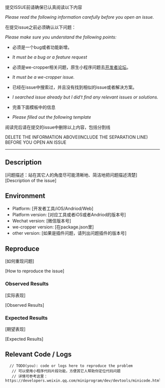 提交ISSUE前请确保已认真阅读以下内容

*Please read the following information carefully before you open an issue.*


在提交issue之前必须确认以下问题：

*Please make sure you understand the following points:*


* 必须是一个bug或者功能新增。

* *It must be a bug or a feature request*


* 必须是we-cropper相关问题，原生小程序问题去[开发者论坛](https://developers.weixin.qq.com/)。

* *It must be a we-cropper issue.*


* 已经在issue中搜索过，并且没有找到相似的issue或者解决方案。

* *I searched issue already but I did't find any relevant issues or solutions.*


* 完善下面模板中的信息

* *Please filled out the following template*



阅读完后请在提交的issue中删除以上内容，包括分割线

DELETE THE INFORMATION ABOVE(INCLUDE THE SEPARATION LINE) BEFORE YOU OPEN AN ISSUE

------------------------
## Description

  [问题描述：站在其它人的角度尽可能清晰地、简洁地把问题描述清楚]
  [Description of the issue]

## Environment

  * Platform: [开发者工具/iOS/Andriod/Web]
  * Platform version: [对应工具或者iOS或者Andriod的版本号]
  * Wechat version: [微信版本号]
  * we-cropper version: [在package.json里]
  * other version: [如果是插件问题，请列出问题插件的版本号]

## Reproduce

  [如何重现问题]

  [How to reproduce the issue]

### Observed Results

  [实际表现]

  [Observed Results]

### Expected Results

  [期望表现]

  [Expected Results]


## Relevant Code / Logs

  ```
    // TODO(you): code or logs here to reproduce the problem
    // 可以使用小程序代码片段功能，方便其它人帮助你定位代码问题
    // 详情可参考这里：https://developers.weixin.qq.com/miniprogram/dev/devtools/minicode.html
  ```
